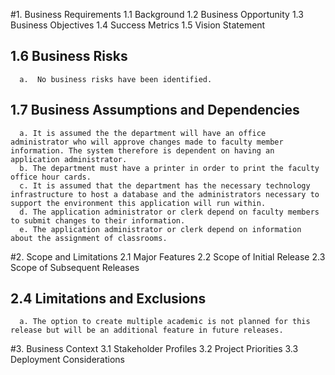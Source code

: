 #1. Business Requirements
    1.1 Background
    1.2 Business Opportunity
    1.3 Business Objectives
    1.4 Success Metrics
    1.5 Vision Statement

## 1.6 Business Risks
      a.  No business risks have been identified.
## 1.7 Business Assumptions and Dependencies
      a. It is assumed the the department will have an office administrator who will approve changes made to faculty member information. The system therefore is dependent on having an application administrator.
      b. The department must have a printer in order to print the faculty office hour cards.
      c. It is assumed that the department has the necessary technology infrastructure to host a database and the administrators necessary to support the environment this application will run within.  
      d. The application administrator or clerk depend on faculty members to submit changes to their information.
      e. The application administrator or clerk depend on information about the assignment of classrooms.    

#2. Scope and Limitations
    2.1 Major Features
    2.2 Scope of Initial Release
    2.3 Scope of Subsequent Releases
##  2.4 Limitations and Exclusions
      a. The option to create multiple academic is not planned for this release but will be an additional feature in future releases. 

#3. Business Context
    3.1 Stakeholder Profiles
    3.2 Project Priorities
    3.3 Deployment Considerations
